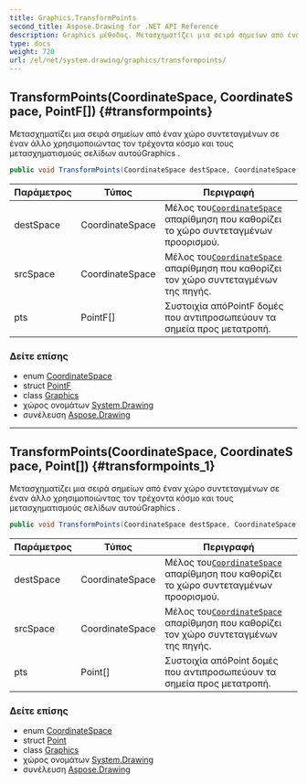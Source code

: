 ```yaml
---
title: Graphics.TransformPoints
second_title: Aspose.Drawing for .NET API Reference
description: Graphics μέθοδος. Μετασχηματίζει μια σειρά σημείων από έναν χώρο συντεταγμένων σε έναν άλλο χρησιμοποιώντας τον τρέχοντα κόσμο και τους μετασχηματισμούς σελίδων αυτούGraphics .
type: docs
weight: 720
url: /el/net/system.drawing/graphics/transformpoints/
---
```

## TransformPoints(CoordinateSpace, CoordinateSpace, PointF[]) {#transformpoints}

Μετασχηματίζει μια σειρά σημείων από έναν χώρο συντεταγμένων σε έναν άλλο χρησιμοποιώντας τον τρέχοντα κόσμο και τους μετασχηματισμούς σελίδων αυτούGraphics .

```csharp
public void TransformPoints(CoordinateSpace destSpace, CoordinateSpace srcSpace, PointF[] pts)
```

| Παράμετρος | Τύπος | Περιγραφή |
| --- | --- | --- |
| destSpace | CoordinateSpace | Μέλος του[`CoordinateSpace`](../../../system.drawing.drawing2d/coordinatespace/) απαρίθμηση που καθορίζει το χώρο συντεταγμένων προορισμού. |
| srcSpace | CoordinateSpace | Μέλος του[`CoordinateSpace`](../../../system.drawing.drawing2d/coordinatespace/) απαρίθμηση που καθορίζει τον χώρο συντεταγμένων της πηγής. |
| pts | PointF[] | Συστοιχία απόPointF δομές που αντιπροσωπεύουν τα σημεία προς μετατροπή. |

### Δείτε επίσης

* enum [CoordinateSpace](../../../system.drawing.drawing2d/coordinatespace/)
* struct [PointF](../../pointf/)
* class [Graphics](../)
* χώρος ονομάτων [System.Drawing](../../graphics/)
* συνέλευση [Aspose.Drawing](../../../)

---

## TransformPoints(CoordinateSpace, CoordinateSpace, Point[]) {#transformpoints_1}

Μετασχηματίζει μια σειρά σημείων από έναν χώρο συντεταγμένων σε έναν άλλο χρησιμοποιώντας τον τρέχοντα κόσμο και τους μετασχηματισμούς σελίδων αυτούGraphics .

```csharp
public void TransformPoints(CoordinateSpace destSpace, CoordinateSpace srcSpace, Point[] pts)
```

| Παράμετρος | Τύπος | Περιγραφή |
| --- | --- | --- |
| destSpace | CoordinateSpace | Μέλος του[`CoordinateSpace`](../../../system.drawing.drawing2d/coordinatespace/) απαρίθμηση που καθορίζει το χώρο συντεταγμένων προορισμού. |
| srcSpace | CoordinateSpace | Μέλος του[`CoordinateSpace`](../../../system.drawing.drawing2d/coordinatespace/) απαρίθμηση που καθορίζει τον χώρο συντεταγμένων της πηγής. |
| pts | Point[] | Συστοιχία απόPoint δομές που αντιπροσωπεύουν τα σημεία προς μετατροπή. |

### Δείτε επίσης

* enum [CoordinateSpace](../../../system.drawing.drawing2d/coordinatespace/)
* struct [Point](../../point/)
* class [Graphics](../)
* χώρος ονομάτων [System.Drawing](../../graphics/)
* συνέλευση [Aspose.Drawing](../../../)


